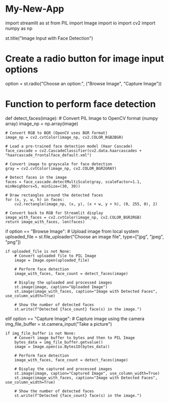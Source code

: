 # My-New-App
import streamlit as st
from PIL import Image
import io
import cv2
import numpy as np

st.title("Image Input with Face Detection")

# Create a radio button for image input options
option = st.radio("Choose an option:", ("Browse Image", "Capture Image"))

# Function to perform face detection
def detect_faces(image):
    # Convert PIL Image to OpenCV format (numpy array)
    image_np = np.array(image)

    # Convert RGB to BGR (OpenCV uses BGR format)
    image_np = cv2.cvtColor(image_np, cv2.COLOR_RGB2BGR)

    # Load a pre-trained face detection model (Haar Cascade)
    face_cascade = cv2.CascadeClassifier(cv2.data.haarcascades + "haarcascade_frontalface_default.xml")

    # Convert image to grayscale for face detection
    gray = cv2.cvtColor(image_np, cv2.COLOR_BGR2GRAY)

    # Detect faces in the image
    faces = face_cascade.detectMultiScale(gray, scaleFactor=1.1, minNeighbors=5, minSize=(30, 30))

    # Draw rectangles around the detected faces
    for (x, y, w, h) in faces:
        cv2.rectangle(image_np, (x, y), (x + w, y + h), (0, 255, 0), 2)

    # Convert back to RGB for Streamlit display
    image_with_faces = cv2.cvtColor(image_np, cv2.COLOR_BGR2RGB)
    return image_with_faces, len(faces)

if option == "Browse Image":
    # Upload image from local system
    uploaded_file = st.file_uploader("Choose an image file", type=["jpg", "jpeg", "png"])
    
    if uploaded_file is not None:
        # Convert uploaded file to PIL Image
        image = Image.open(uploaded_file)

        # Perform face detection
        image_with_faces, face_count = detect_faces(image)

        # Display the uploaded and processed images
        st.image(image, caption="Uploaded Image")
        st.image(image_with_faces, caption="Image with Detected Faces", use_column_width=True)

        # Show the number of detected faces
        st.write(f"Detected {face_count} face(s) in the image.")

elif option == "Capture Image":
    # Capture image using the camera
    img_file_buffer = st.camera_input("Take a picture")

    if img_file_buffer is not None:
        # Convert image buffer to bytes and then to PIL Image
        bytes_data = img_file_buffer.getvalue()
        image = Image.open(io.BytesIO(bytes_data))

        # Perform face detection
        image_with_faces, face_count = detect_faces(image)

        # Display the captured and processed images
        st.image(image, caption="Captured Image", use_column_width=True)
        st.image(image_with_faces, caption="Image with Detected Faces", use_column_width=True)

        # Show the number of detected faces
        st.write(f"Detected {face_count} face(s) in the image.")
